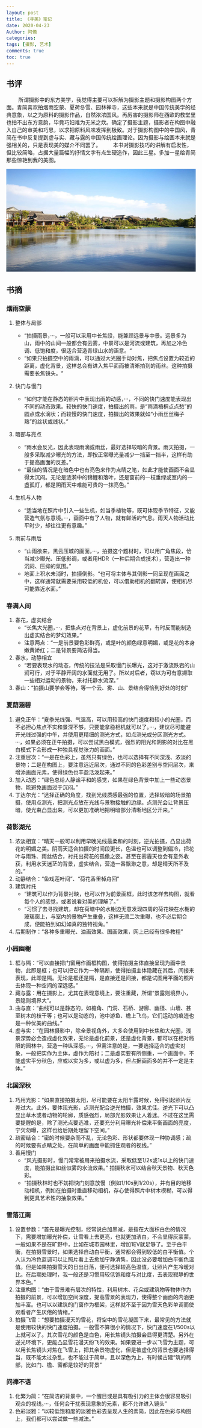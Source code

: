 ```yaml
---
layout: post
title: 《寻美》笔记
date: 2020-04-23
Author: 阿翛
categories: 
tags: [摄影, 艺术]
comments: true
toc: true
--- 
```


## 书评

&emsp;&emsp; 所谓摄影中的东方美学，我觉得主要可以拆解为摄影主题和摄影构图两个方面。青简喜欢拍烟雨空蒙、夏荷冬雪、园林禅寺，这些本来就是中国传统美学的经典意象，以之为原料的摄影作品，自然浓浓国风。再厉害的摄影师在西欧的教堂里也拍不出东方意韵，毕竟巧妇难为无米之炊。确定了摄影主题，摄影者在构图中融入自己的审美和巧思，以求把原料风味发挥到极致。对于摄影构图中的中国风，青简在书中反复提到虚与实、藏与露的中国传统绘画理论。因为摄影与绘画本来就是强相关的，只是表现美的媒介不同罢了。
​&emsp;&emsp; 本书对摄影技巧的讲解有启发性，但比较简略，占据大量篇幅的抒情文字有点生硬造作，因此三星。多加一星给青简那些惊艳到我的美图。

![alt pic](../images/yangzhou.jpg "瘦西湖by阿翛")



## 书摘

### 烟雨空蒙

1. 整体与局部

   - “拍摄雨景，···，一般可以采用中长焦段，能兼顾远景与中景。远景多为山，雨中的山间一般都会有云雾，中景可以是河流或建筑，再加之冷色调、低饱和度，很适合营造青绿山水的画意。“
   - “如果只拍摄空中的雨滴，可以通过大光圈手动对焦，把焦点设置为较近的距离，虚化背景，这样总会有进入焦平面而被清晰拍到的雨丝。这种拍摄需要长焦镜头。“
2. 快门与慢门

   - “如何才能在静态的照片中表现出雨的动感，···，不同的快门速度能表现出不同的动态效果。较快的快门速度，拍摄出的雨，是“雨滴梧桐点点愁”的圆点或水滴状；而较慢的快门速度，拍摄出的效果就如“小雨丝丝梅子熟”的丝状或线状。”
3. 暗部与亮点

   - “雨水会反光，因此表现雨滴或雨丝，最好选择较暗的背景。雨天拍摄，一般多采取减少曝光的方法，即按正常曝光量减少一挡至一挡半，这样有助于提高画面的反差。”
   - “最佳的情况是在暗色中也有亮色来作为点睛之笔，如此才能使画面不会显得太沉闷。无论是涟漪中的锦鲤和落叶，还是窗前的一枝垂绿或室内的一盏孤灯，都是阴雨天中难能可贵的一抹亮色。”
4. 生机与人物

   - “适当地在照片中引入一些生机，如当季植物等，既可体现季节特征，又能营造气氛与意境。···，画面中有了人物，就有鲜活的气息。雨天人物活动比平时少，却往往更有意趣。”
5. 雨前与雨后
   - “山雨欲来，黑云压城的画面，···，拍摄这个题材时，可以用广角焦段，恰当减少曝光、压低影调，或者用HDR（一种后期合成技术），营造出一种沉闷、压抑的氛围。”
   - 地面上积水未消时，拍摄倒影。“也可将主体与其倒影一同呈现在画面之中，这样通常就需要采用较低的机位，可以借助相机的翻转屏，使相机尽可能靠近水面。”



### 春满人间

1. 春花，虚实结合
   - “长焦大光圈，···，把焦点对在背景上，虚化前景的花草，有时反而能制造出虚实结合的梦幻效果。”
   - 注意两点：“一是前景要色彩鲜亮，或是叶的颜色绿意明媚，或是花的本身嫩黄娇红；二是背景要简洁得当。
2. 春水，动静相宜
   - “若要表现水的动态，传统的技法是采取慢门长曝光，这对于激流跌宕的山涧可行，对于平静开阔的水面就无用了。所以对后者，窃以为可有意撷取一些相对运动的景物，来衬托静水流深。”
3. 春山：“拍摄山要学会等待，等一个云、雾、山、景结合得恰到好处的时刻”



### 夏荫涵碧

1. 避免正午：“夏季光线强、气温高，可以用较高的快门速度和较小的光圈，而不必担心焦点不实和景深不够，只要能拿稳相机就可以了。···，建议尽可能避开光线过强的中午，并使用更精细的测光方式，如点测光或分区测光方式。···，如果必须在正午拍摄，可以尝试黑白模式，强烈的阳光和阴影的对比在黑白模式下会形成一种独具视觉张力的画面。”
2. 注重层次：“一是在色彩上，虽然只有绿色，也可以选择有不同深浅、浓淡的景物；二是在构图上，要注意远近层次，通过不同的色彩差别与空间层次，来增添画面元素，使得绿色也丰盈活泼起来。”
3. 加入动态：“绿色总给人静谧平和的感觉，如果在绿色背景中加上一些动态景物，能避免画面过于沉闷。”
4. 丁达尔光：“选择正确的角度，找到光线质感最强的位置，选择较暗的场景拍摄，使用点测光，把测光点放在光线与景物接触的边缘。点测光会让背景压暗，使光束凸显出来，可以更加准确地把明暗部分清晰地区分开来。”



### 荷影湖光

1. 浓淡相宜：“晴天一般可以利用早晚光线最柔和的时刻，逆光拍摄，凸显出荷花的明媚之美。阴雨天适合拍摄的时间段更长，色温也可以调整到偏冷，把花叶与雨珠、雨丝结合，衬托出荷花的孤傲之姿。甚至在雾霾天也会有意外收获，利用水天迷茫的背景，虚实结合，营造一番飘渺之意，却是晴天所不及的。”
2. 动静结合：“鱼戏莲叶间”、“荷花香里棹舟回”
3. 建筑衬托
   - “建筑可以作为背景衬映，也可以作为前景画框，此时该怎样去构图，就看每个人的感觉，或者说看对美的理解了。”
   - “习惯了去寻找建筑，却在荷塘中的水榭边无意发现四周的荷花映在水榭的玻璃窗上，与室内的景物产生重叠，这样无须二次重曝，也不必后期合成，便能拍到如幻如真的独特视角。”
4. 后期制作：“各种多重曝光、油画效果、国画效果，网上已经有很多教程”



### 小园幽榭

1. 框与隔：“可以直接把门窗用作画框构图，使得拍摄主体直接呈现为画中景物，此即是框；也可以把它作为一种隔断，使得拍摄主体隐藏在其后，间接来表现，此即是隔。无论是框还是隔，是直接还是间接，都是试图用平面的照片去体现一种空间的深远感。”
2. 藏与露：用在摄影上，尤其在表现意境上，要注重藏，所谓“景露则境界小，景隐则境界大”。
3. 曲与直：“曲线可以是静态的，如檐角、门洞、石桥、游廊、幽径、山墙、甚至树木的枝干等；也可以是动态的，池中游鱼、檐上飞鸟，它们运动的痕迹也是一种优美的曲线。”
4. 虚与实：“在园林摄影中，除全景视角外，大多会使用到中长焦和大光圈，浅景深势必会造成虚化效果，无论是虚化前景，还是虚化背景，都可以在相对局限的园林中，营造一种纵深感。···，但需注意的是，一要选择适合的虚实对象，一般把实作为主体，虚作为陪衬；二是虚实要有所侧重，一个画面中，不能虚实平分秋色，应或以实为多，或以虚为多，但占据画面多的并不一定是主体。”



### 北国深秋

1. 巧用光影：“如果直接拍摄太阳，尽可能要在太阳半露时候，免得引起照片反差过大。此外，要体现光影，点测光配合逆光拍摄，效果尤佳。逆光下可以凸显出草木或者动物的轮廓，质感强烈，局部光影效果让人着迷。不过在这里需要提醒的是，除了测光点要选准，还要充分利用曝光补偿来平衡画面的亮度，宁欠勿曝，这样也给后期处理留下空间。”
2. 疏密结合：“密的时候要杂而不乱，无论色彩、形状都要体现一种协调感；疏的时候要有点睛之处，在简单的画面中能抓住观者的视线。”
3. 善用慢门
   - “风光摄影时，慢门常常被用来拍摄水流，采取低至1/2s或1s以上的快门速度，能拍摄出如丝似雾的水流效果。” 拍摄秋水可以结合秋天景物、秋天色彩。
   - “拍摄秋林时也不妨把快门刻意放慢（例如1/10s到1/20s），并有目的地移动相机，例如在拍摄时垂直移动相机，存心使得照片中树木模糊，可以得到更具艺术性的抽象效果。”



### 雪落江南

1. 设置参数：“首先是曝光控制，经常说白加黑减，是指在大面积白色的情况下，需要增加曝光补偿，让雪看上去更亮，也就更加洁白，不会显得灰蒙蒙。一般如果不是在旷野中，比如在城市园林里，增加1EV就足够了。至于白平衡，在拍摄雪景时，如果选择自动白平衡，通常都会得到较低的白平衡值。个人认为冷色蓝调可以让照片看上去愈加宁静清隽，因此没必要增加白平衡色温值。但是如果拍摄雪天的日出日落，便可选择较高色温值，让照片产生冷暖对比。在后期处理时，我一般还是习惯用较低饱和度与对比度，去表现寂静的世界本色。”
2. 注重构图：“由于雪景难有层次的特性，利用树木、花朵或建筑物等物体作为拍摄的前景，可以增加空间深度，提高雪景的表现力，使得整个画面的内涵更加丰富。也可以以建筑的门窗作为框架，这样就不至于因为雪天色彩单调而使观看者产生厌倦的情绪。”
3. 拍摄飞雪：“想要拍摄漫天的雪花，将空中的雪花凝固下来，最常见的方法就是使用较快的快门速度拍摄。一般雪不算很小的情况下，快门速度在1/500s以上就可以了。其次雪花的颜色是白色，用长焦镜头拍摄会显得更清楚。另外在逆光环境下，更能凸显雪花漫天纷飞的效果。如果要进一步以飞雪为主题，可以用长焦镜头对焦在飞雪上，把其余景物虚化，但是被虚化的背景也要选择得当，既不能太过杂乱，也不能过于简单，且以深色为上，有时候古建“筑的局部，比如门、檐、窗都是较好的背景”



### 问禅不语

1. 化繁为简：“在简洁的背景中，一个醒目或是具有吸引力的主体会很容易吸引观众的视线。···，任何会干扰表现意象的元素，都不允许进入镜头”
2. 色彩淡雅：“以较低饱和度的淡雅色彩去呈现人生的素简，因此在色彩与构图上，我们都可以尝试做一些减法。” 



